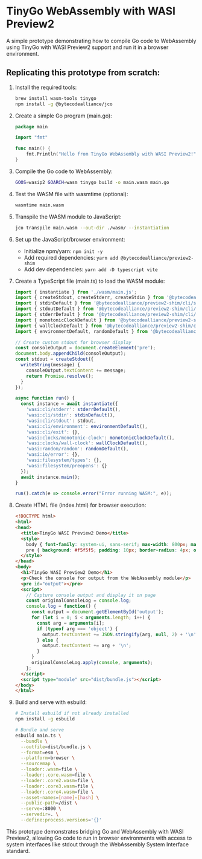 # TinyGo WebAssembly with WASI Preview2

A simple prototype demonstrating how to compile Go code to WebAssembly using TinyGo with WASI Preview2 support and run it in a browser environment.

## Replicating this prototype from scratch:

1. Install the required tools:
   ```bash
   brew install wasm-tools tinygo
   npm install -g @bytecodealliance/jco
   ```

2. Create a simple Go program (main.go):
   ```go
   package main
   
   import "fmt"
   
   func main() {
       fmt.Println("Hello from TinyGo WebAssembly with WASI Preview2!")
   }
   ```

3. Compile the Go code to WebAssembly:
   ```bash
   GOOS=wasip2 GOARCH=wasm tinygo build -o main.wasm main.go
   ```

4. Test the WASM file with wasmtime (optional):
   ```bash
   wasmtime main.wasm
   ```

5. Transpile the WASM module to JavaScript:
   ```bash
   jco transpile main.wasm --out-dir ./wasm/ --instantiation
   ```

6. Set up the JavaScript/browser environment:
   - Initialize npm/yarn: `npm init -y`
   - Add required dependencies: `yarn add @bytecodealliance/preview2-shim`
   - Add dev dependencies: `yarn add -D typescript vite`

7. Create a TypeScript file (main.ts) to load the WASM module:
   ```typescript
   import { instantiate } from './wasm/main.js';
   import { createStdout, createStderr, createStdin } from '@bytecodealliance/preview2-shim/cli';
   import { stdinDefault } from '@bytecodealliance/preview2-shim/cli/stdin';
   import { stdoutDefault } from '@bytecodealliance/preview2-shim/cli/stdout';
   import { stderrDefault } from '@bytecodealliance/preview2-shim/cli/stderr';
   import { monotonicClockDefault } from '@bytecodealliance/preview2-shim/clocks/monotonic-clock';
   import { wallClockDefault } from '@bytecodealliance/preview2-shim/clocks/wall-clock';
   import { environmentDefault, randomDefault } from '@bytecodealliance/preview2-shim';

   // Create custom stdout for browser display
   const consoleOutput = document.createElement('pre');
   document.body.appendChild(consoleOutput);
   const stdout = createStdout({
     writeString(message) {
       consoleOutput.textContent += message;
       return Promise.resolve();
     }
   });

   async function run() {
     const instance = await instantiate({
       'wasi:cli/stderr': stderrDefault(),
       'wasi:cli/stdin': stdinDefault(),
       'wasi:cli/stdout': stdout,
       'wasi:cli/environment': environmentDefault(),
       'wasi:cli/exit': {},
       'wasi:clocks/monotonic-clock': monotonicClockDefault(),
       'wasi:clocks/wall-clock': wallClockDefault(),
       'wasi:random/random': randomDefault(),
       'wasi:io/error': {},
       'wasi:filesystem/types': {},
       'wasi:filesystem/preopens': {}
     });
     await instance.main();
   }

   run().catch(e => console.error("Error running WASM:", e));
   ```

8. Create HTML file (index.html) for browser execution:
   ```html
   <!DOCTYPE html>
   <html>
   <head>
     <title>TinyGo WASI Preview2 Demo</title>
     <style>
       body { font-family: system-ui, sans-serif; max-width: 800px; margin: 0 auto; padding: 20px; }
       pre { background: #f5f5f5; padding: 10px; border-radius: 4px; overflow: auto; }
     </style>
   </head>
   <body>
     <h1>TinyGo WASI Preview2 Demo</h1>
     <p>Check the console for output from the WebAssembly module</p>
     <pre id="output"></pre>
     <script>
       // Capture console output and display it on page
       const originalConsoleLog = console.log;
       console.log = function() {
         const output = document.getElementById('output');
         for (let i = 0; i < arguments.length; i++) {
           const arg = arguments[i];
           if (typeof arg === 'object') {
             output.textContent += JSON.stringify(arg, null, 2) + '\n';
           } else {
             output.textContent += arg + '\n';
           }
         }
         originalConsoleLog.apply(console, arguments);
       };
     </script>
     <script type="module" src="dist/bundle.js"></script>
   </body>
   </html>
   ```

9. Build and serve with esbuild:
   ```bash
   # Install esbuild if not already installed
   npm install -g esbuild
   
   # Bundle and serve
   esbuild main.ts \
     --bundle \
     --outfile=dist/bundle.js \
     --format=esm \
     --platform=browser \
     --sourcemap \
     --loader:.wasm=file \
     --loader:.core.wasm=file \
     --loader:.core2.wasm=file \
     --loader:.core3.wasm=file \
     --loader:.core4.wasm=file \
     --asset-names=[name]-[hash] \
     --public-path=/dist \
     --serve=:8000 \
     --servedir=. \
     --define:process.versions='{}'
   ```

This prototype demonstrates bridging Go and WebAssembly with WASI Preview2, allowing Go code to run in browser environments with access to system interfaces like stdout through the WebAssembly System Interface standard.
